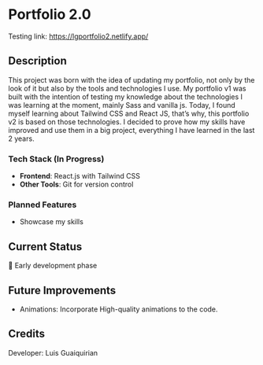 # Portfolio 2.0

Testing link: https://lgportfolio2.netlify.app/

## Description

This project was born with the idea of updating my portfolio, not only by the look of it but also by the tools and technologies I use.
My portfolio v1 was built with the intention of testing my knowledge about the technologies I was learning at the moment, mainly Sass and vanilla js.
Today, I found myself learning about Tailwind CSS and React JS, that’s why, this portfolio v2 is based on those technologies.
I decided to prove how my skills have improved and use them in a big project, everything I have learned in the last 2 years.

### Tech Stack (In Progress)

- **Frontend**: React.js with Tailwind CSS
- **Other Tools**: Git for version control

### Planned Features

- Showcase my skills

## Current Status

🚧 Early development phase

<!-- ⏳ Backend and frontend structure being defined
📋 Features and tech stack are being finalized -->

## Future Improvements

- Animations: Incorporate High-quality animations to the code.

## Credits

Developer: Luis Guaiquirian
